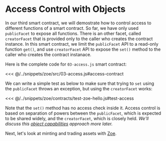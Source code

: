 
# Access Control with Objects

In our third smart contract, we will demostrate how to control access to different functions of a smart contract. So far, we have only used `publicFacet` to expose all functions. There is an other facet, called `creatorFacet` that is provided only to the caller who creates the contract instance. 
In this smart contract, we 
limit the `publicFacet` API to a read-only function `get()`, and use `creatorFacet` API to expose the `set()` method to the caller who creates the contract instanace. 

Here is the complete code for `03-access.js` smart contract:
 
<<< @/../snippets/zoe/src/03-access.js#access-contract

We can write a simple test as below to make sure that trying to `set` using the `publicFacet` throws an exception, but using the `creatorFacet` works:

<<< @/../snippets/zoe/contracts/test-zoe-hello.js#test-access

Note that the `set()` method has no access check inside it. Access control is based on separation of powers between the `publicFacet`, which is expected to be shared widely, and the `creatorFacet`, which is closely held. _We'll discuss this [object capabilities](../js-programming/hardened-js#object-capabilities-ocaps) approach more later._

Next, let's look at minting and trading assets with [Zoe](../zoe/).
